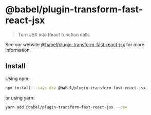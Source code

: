 # @babel/plugin-transform-fast-react-jsx

> Turn JSX into React function calls

See our website [@babel/plugin-transform-fast-react-jsx](https://babeljs.io/docs/babel-plugin-fast-jsx) for more information.

## Install

Using npm:

```sh
npm install --save-dev @babel/plugin-transform-fast-react-jsx
```

or using yarn:

```sh
yarn add @babel/plugin-transform-fast-react-jsx --dev
```
